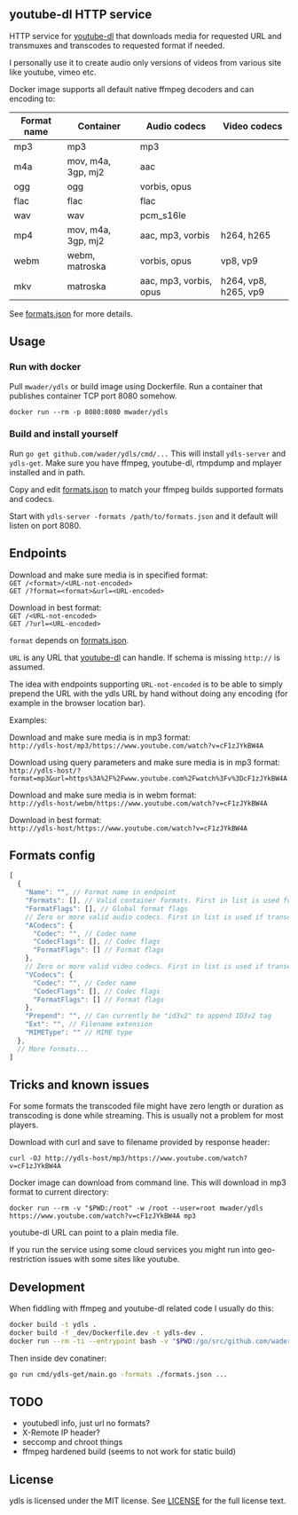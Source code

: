 ## youtube-dl HTTP service

HTTP service for [youtube-dl](https://yt-dl.org) that downloads media for
requested URL and transmuxes and transcodes to requested format if needed.

I personally use it to create audio only versions of videos from various
site like youtube, vimeo etc.

Docker image supports all default native ffmpeg decoders and can encoding to:

|Format name|Container|Audio codecs|Video codecs|
|-|-|-|-|
|mp3|mp3|mp3||
|m4a|mov, m4a, 3gp, mj2|aac||
|ogg|ogg|vorbis, opus||
|flac|flac|flac||
|wav|wav|pcm_s16le||
|mp4|mov, m4a, 3gp, mj2|aac, mp3, vorbis|h264, h265|
|webm|webm, matroska|vorbis, opus|vp8, vp9|
|mkv|matroska|aac, mp3, vorbis, opus|h264, vp8, h265, vp9|

See [formats.json](formats.json) for more details.

## Usage

### Run with docker

Pull `mwader/ydls` or build image using Dockerfile. Run a container that publishes container TCP port 8080 somehow.

`docker run --rm -p 8080:8080 mwader/ydls `

### Build and install yourself

Run `go get github.com/wader/ydls/cmd/...` This  will install `ydls-server` and
`ydls-get`. Make sure you have ffmpeg, youtube-dl, rtmpdump and mplayer
installed and in path.

Copy and edit [formats.json](formats.json) to match your ffmpeg builds
supported formats and codecs.

Start with `ydls-server -formats /path/to/formats.json` and it default will listen
on port 8080.

## Endpoints

Download and make sure media is in specified format:  
`GET /<format>/<URL-not-encoded>`  
`GET /?format=<format>&url=<URL-encoded>`

Download in best format:  
`GET /<URL-not-encoded>`  
`GET /?url=<URL-encoded>`  

`format` depends on [formats.json](formats.json).

`URL` is any URL that [youtube-dl](https://yt-dl.org) can handle.
If schema is missing `http://` is assumed.

The idea with endpoints supporting `URL-not-encoded` is to be able to simply
prepend the URL with the ydls URL by hand without doing any encoding (for example in
 the browser location bar).

Examples:

Download and make sure media is in mp3 format:  
`http://ydls-host/mp3/https://www.youtube.com/watch?v=cF1zJYkBW4A`

Download using query parameters and make sure media is in mp3 format:  
`http://ydls-host/?format=mp3&url=https%3A%2F%2Fwww.youtube.com%2Fwatch%3Fv%3DcF1zJYkBW4A`

Download and make sure media is in webm format:  
`http://ydls-host/webm/https://www.youtube.com/watch?v=cF1zJYkBW4A`

Download in best format:  
`http://ydls-host/https://www.youtube.com/watch?v=cF1zJYkBW4A`

## Formats config

```javascript
[
  {
    "Name": "", // Format name in endpoint
    "Formats": [], // Valid container formats. First in list is used for muxing
    "FormatFlags": [], // Global format flags
    // Zero or more valid audio codecs. First in list is used if transcoding is needed
    "ACodecs": {
      "Codec": "", // Codec name
      "CodecFlags": [], // Codec flags
      "FormatFlags": [] // Format flags
    },
    // Zero or more valid video codecs. First in list is used if transcoding is needed
    "VCodecs": {
      "Codec": "", // Codec name
      "CodecFlags": [], // Codec flags
      "FormatFlags": [] // Format flags
    },
    "Prepend": "", // Can currently be "id3v2" to append ID3v2 tag
    "Ext": "", // Filename extension
    "MIMEType": "" // MIME type
  },
  // More formats...
]
```

## Tricks and known issues

For some formats the transcoded file might have zero length or duration as transcoding is done
while streaming. This is usually not a problem for most players.

Download with curl and save to filename provided by response header:

`curl -OJ http://ydls-host/mp3/https://www.youtube.com/watch?v=cF1zJYkBW4A`

Docker image can download from command line. This will download in mp3 format
to current directory:

`docker run --rm -v "$PWD:/root" -w /root --user=root mwader/ydls https://www.youtube.com/watch?v=cF1zJYkBW4A mp3`

youtube-dl URL can point to a plain media file.

If you run the service using some cloud services you might run into geo-restriction
issues with some sites like youtube.

## Development

When fiddling with ffmpeg and youtube-dl related code I usually do this:

```sh
docker build -t ydls .
docker build -f _dev/Dockerfile.dev -t ydls-dev .
docker run --rm -ti --entrypoint bash -v "$PWD:/go/src/github.com/wader/ydls" -w /go/src/github.com/wader/ydls ydls-dev
```

Then inside dev conatiner:

```sh
go run cmd/ydls-get/main.go -formats ./formats.json ...
```

## TODO

- youtubedl info, just url no formats?
- X-Remote IP header?
- seccomp and chroot things
- ffmpeg hardened build (seems to not work for static build)

## License

ydls is licensed under the MIT license. See [LICENSE](LICENSE) for the full license text.
